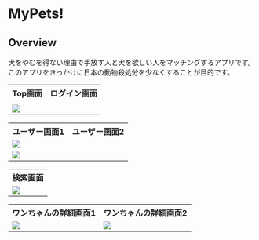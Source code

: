 <h1>MyPets!</h1>

<h2>Overview</h2>

<p>犬をやむを得ない理由で手放す人と犬を欲しい人をマッチングするアプリです。<br/>
このアプリをきっかけに日本の動物殺処分を少なくすることが目的です。
</p>

<table>
<tr>
<th>Top画面</th>
<th>ログイン画面</th>
</tr>

<tr>
<td><img　src="/Top画面.png"></td>
</tr>

<tr>
<td><img src="/"></td>
</tr>
</table>


<table>
<tr>
<th>ユーザー画面1</th>
<th>ユーザー画面2</th>
</tr>

<tr>
<td><img src="/public/プロフィール画面.png"></td>
</tr>

<tr>
<td><img src="/public/プロフィール画面2.png"></td>
</tr>
</table>


<table>
<tr>
<th>検索画面</th>
</tr>

<tr>
<td><img src="/検索画面.png"></td>
</tr>

</table>



<table>
<tr>
<th>ワンちゃんの詳細画面1</th>
<th>ワンちゃんの詳細画面2</th>
</tr>

<tr>
<td><img src="/item画面.png"></td>
<td><img src="/item画面2.png"></td>
</tr>

</table>


